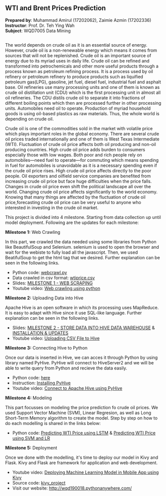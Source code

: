 ## WTI and Brent Prices Prediction
<b>Prepared by</b>: Muhammad Amirul (17202062), Zaimie Azmin (17202336)
<br/><b>Instructor</b>: Prof. Dr. Teh Ying Wah
<br/><b>Subject</b>: WQD7005 Data Mining

## 

The world depends on crude oil as it is an essential source of energy. However, crude oil is a non-renewable energy which means it comes from sources that will not be replenished. Crude oil is an important source of energy due to its myriad uses in daily life. Crude oil can be refined and transformed into petrochemicals and other more useful products through a process known as petroleum refining process. It is a process used by oil refinery or petroleum refinery to produce products such as liquified petroleum gas(LPG), gasoline, jet fuel, diesel fuel, industrial fuel and asphalt base. Oil refineries use many processing units and one of them is known as crude oil distillation unit (CDU) which is the first processing unit in almost all oil refineries. The CDU distils crude oil to separate it into fractions of different boiling points which then are processed further in other processing units. Automobiles need oil to operate. Production of myriad household goods is using oil-based plastics as raw materials. Thus, the whole world is depending on crude oil. 

Crude oil is one of the commodities sold in the market with volatile price which plays important roles in the global economy. There are several crude oil prices traded internationally and one of them is West Texas Intermediate (WTI). Fluctuation of crude oil price affects both oil producing and non-oil producing countries. High crude oil price adds burden to consumers especially those with low wages. Both poor and rich people rely on automobiles—need fuel to operate—for commuting which means spending in fuel for automobiles is unavoidable as it is a necessary spending even if the crude oil price rises. High crude oil price affects directly to the poor people. Oil exporters and oilfield service companies are benefited from increasing crude oil price but face huge difficulties when the price falls. Changes in crude oil price even shift the political landscape all over the world. Changing crude oil price affects significantly to the world economy. Knowing that many things are affected by the fluctuation of crude oil price,forecasting crude oil price can be very useful to anyone who interested in investing in the crude oil market. 

This project is divided into 4 milestone. Starting from data collection up until model deployment. Following are the updates for each milestone:


<b>Milestone 1:</b> Web Crawling

In this part, we crawled the data needed using some libraries from Python like BeautifulSoup and Selenium. selenium is used to open the browser and wait for the webiste to fully load all the javascript. Then, we used BeatifulSoup to get the html tag that we desired. Further explanation can be seen in the following links.
* Python code: <a href="https://github.com/muhdamirulsamsul/DataMining/blob/master/webcrawl.py">webcrawl.py</a>
* Data crawled in csv format: <a href="https://github.com/muhdamirulsamsul/DataMining/blob/master/wtiprice.csv">wtiprice.csv</a>
* Slides: <a href="https://github.com/muhdamirulsamsul/DataMining/blob/master/MILESTONE%201%20-%20WEB%20SCRAPING.pdf">MILESTONE 1 - WEB SCRAPING</a>
* Youtube video: <a href="https://youtu.be/6_hUi_ktaWw">Web crawling using python</a>


<b>Milestone 2:</b> Uploading Data into Hive

Apache Hive is an open software in which its processing uses MapReduce. It is easy to adapt with Hive since it use SQL-like language. Further explanation can be seen in the following links.
* Slides: <a href="https://github.com/muhdamirulsamsul/DataMining/blob/master/MILESTONE%202%20-%20STORE%20DATA%20INTO%20HIVE.pdf">MILESTONE 2 - STORE DATA INTO HIVE DATA WAREHOUSE</a> & <a href="https://github.com/muhdamirulsamsul/DataMining/blob/master/MILESTONE%202%20-%20INSTALLATION%20AND%20PROGRESS%20UPDATES.pdf">INSTALLATION & UPDATES</a>
* Youtube video: <a href="https://youtu.be/A2JoxsWwvZ4">
Uploading CSV File to Hive</a>


<b>Milestone 3:</b> Connecting Hive to Python

Once our data is inserted in Hive, we can acces it through Python by using library named PyHive. PyHive will connect to HiveServer2 and we will be able to write query from Python and recieve the data easily.
* Python code: <a href="https://github.com/muhdamirulsamsul/DataMining/blob/master/ConnHive.ipynb">here</a>
* Instruction: <a href="https://github.com/muhdamirulsamsul/DataMining/blob/master/howpyhive.txt">Installing PyHive</a>
* Youtube video: <a href="https://youtu.be/vsGvP_vGuTo">Connect to Apache Hive using PyHive</a>


<b>Milestone 4:</b> Modeling

This part focusses on modeling the price prediction fo crude oil prices. We used Support Vector Machine (SVM), Linear Regresion, as well as Long Short-Term Memory algorithm to create the model. Step by step on how to do each modelling is shared in the links below:
* Python code: 
<a href="https://github.com/muhdamirulsamsul/DataMining/blob/master/WTI%20Prediction%20(LSTM).ipynb">Predicting WTI Price using LSTM</a> &
<a href="https://github.com/muhdamirulsamsul/DataMining/blob/master/WTI%20Closing%20Price%20Prediction%20(SVM%20%26%20LR).ipynb">Predicting WTI Price using SVM and LR</a>

<b>Milestone 5:</b> Deployment

Once we done with the modelling, it's time to deploy our model in Kivy and Flask. Kivy and Flask are framework for application and web development. 
* Youtube video: <a href="https://youtu.be/BscIYNKPtC0">Deploying Machine Learning Model in Mobile App using Kivy</a>
* Source code: <a href="https://github.com/muhdamirulsamsul/DataMining/tree/master/kivy_project">kivy_project</a>
* Visit our website: http://wqd190018.pythonanywhere.com/
